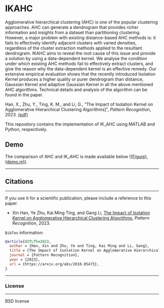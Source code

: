 # IKAHC

Agglomerative hierarchical clustering (AHC) is one of the popular clustering approaches. AHC can generate a dendrogram that provides richer information and insights from a dataset than partitioning clustering. However, a major problem with existing distance-based AHC methods is: it fails to effectively identify adjacent clusters with varied densities, regardless of the cluster extraction methods applied to the resultant dendrogram. IKAHC aims to reveal the root cause of this issue and provide a solution by using a data-dependent kernel. We analyse the condition under which existing AHC methods fail to effectively extract clusters, and give the reason why the data-dependent kernel is an effective remedy. Our extensive empirical evaluation shows that the recently introduced Isolation Kernel produces a higher quality or purer dendrogram than distance, Gaussian Kernel and adaptive Gaussian Kernel in all the above mentioned AHC algorithms. Technical details and analysis of the algorithm can be found in the paper.

Han, X., Zhu, Y., Ting, K. M., and Li, G., “The Impact of Isolation Kernel on Agglomerative Hierarchical Clustering Algorithms]”, <i>Pattern Recognition</i>, 2023. [(pdf)](https://arxiv.org/pdf/2010.05473.pdf)


This repository contains the implementation of IK_AHC using MATLAB and Python, respectively.

## Demo
The comparison of AHC and IK_AHC is made available below ([(Figure)](https://github.com/xhan97/IK_AHC/tree/main/Matlab/demo/figures), [(demo.m)](https://github.com/xhan97/IK_AHC/tree/main/Matlab/demo)).

---
## Citations
---
If you use it for a scientific publication, please include a reference to this paper.

* Xin Han, Ye Zhu, Kai Ming Ting, and Gang Li, [The Impact of Isolation Kernel on Agglomerative Hierarchical Clustering Algorithms](https://arxiv.org/pdf/2010.05473.pdf), <i>Pattern Recognition</i>, 2023.

`BibTex` information:

```bibtex
@article{HZTLThe2023,
  author = {Han, Xin and Zhu, Ye and Ting, Kai Ming and Li, Gang},
  title = {The Impact of Isolation Kernel on Agglomerative Hierarchical Clustering Algorithms},
  journal = {Pattern Recognition},
  year = {2023},
  url = {https://arxiv.org/abs/2010.05473},
}
```


---
### License
---

BSD license
